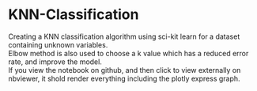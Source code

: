 # KNN-Classification
Creating a KNN classification algorithm using sci-kit learn for a dataset containing unknown variables.
<br> Elbow method is also used to choose a k value which has a reduced error rate, and improve the model.
<br> If you view the notebook on github, and then click to view externally on nbviewer, it shold render everything including the plotly express graph.
